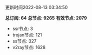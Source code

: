 更新时间2022-08-13 03:34:50

**总订阅: 64**
**总节点: 9265**
**有效节点: 2079**
- ssr节点: 3
- trojan节点: 121
- ss节点: 327
- v2ray节点: 1628
